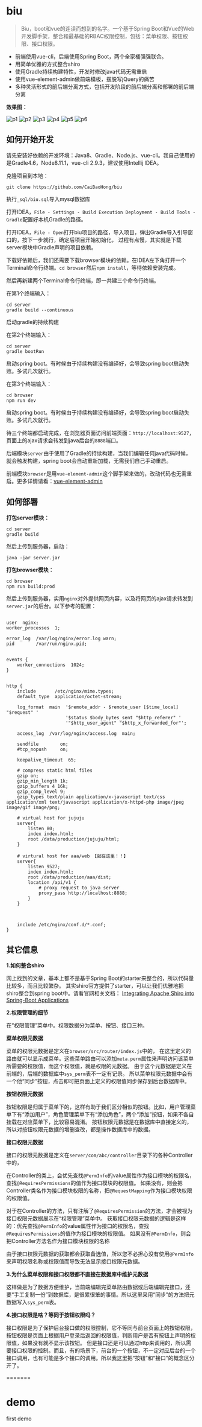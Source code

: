 
# biu

>Biu，boot和vue的连读而想到的名字。一个基于Spring Boot和Vue的Web开发脚手架，整合和最基础的RBAC权限控制，包括：菜单权限、按钮权限、接口权限。

- 前端使用vue-cli，后端使用Spring Boot，两个全家桶强强联合。
- 用简单优雅的方式整合shiro
- 使用Gradle持续构建特性，开发时修改java代码无需重启
- 使用vue-element-admin做前端模板，摆脱写jQuery的痛苦
- 多种灵活形式的前后端分离方式，包括开发阶段的前后端分离和部署的前后端分离

**效果图：**

![p1](_doc/image/preview_1.png)
![p2](_doc/image/preview_2.png)
![p3](_doc/image/preview_3.png)
![p4](_doc/image/preview_4.png)
![p5](_doc/image/preview_5.png)
![p6](_doc/image/preview_6.png)

## 如何开始开发

请先安装好依赖的开发环境：Java8、Gradle、Node.js、vue-cli。我自己使用的是Gradle4.6，Node8.11.1，vue-cli 2.9.3，建议使用Intellij IDEA。

克隆项目到本地：

~~~
git clone https://github.com/CaiBaoHong/biu
~~~

执行`_sql/biu.sql`导入mysql数据库

打开IDEA，`File - Settings - Build Execution Deployment - Build Tools - Gradle`配置好本机Gradle的路径。

打开IDEA，`File - Open`打开biu项目的路径，导入项目，弹出Gradle导入引导窗口的，按下一步就行，确定后项目开始初始化，
过程有点慢，其实就是下载server模块中Gradle声明的项目依赖。

下载好依赖后，我们还需要下载browser模块的依赖。在IDEA左下角打开一个Terminal命令行终端。`cd browser`然后`npm install`，等待依赖安装完成。

然后再新建两个Terminal命令行终端，即一共建三个命令行终端。

在第1个终端输入：
~~~
cd server
gradle build --continuous
~~~
启动gradle的持续构建


在第2个终端输入：
~~~
cd server
gradle bootRun
~~~
启动spring boot。有时候由于持续构建没有编译好，会导致spring boot启动失败。多试几次就行。


在第3个终端输入：
~~~
cd browser
npm run dev
~~~
启动spring boot。有时候由于持续构建没有编译好，会导致spring boot启动失败。多试几次就行。

待三个终端都启动完成，在浏览器页面访问前端页面：`http://localhost:9527`，页面上的ajax请求会转发到java后台的`8888`端口。

后端模块`server`由于使用了Gradle的持续构建，当我们编辑任何java代码时候，就会触发构建，spring boot会自动重新加载，无需我们自己手动重启。

前端模块`browser`是用`vue-element-admin`这个脚手架来做的，改动代码也无需重启。更多详情请看：[vue-element-admin](https://github.com/PanJiaChen/vue-element-admin)

## 如何部署

**打包server模块：**
~~~
cd server
gradle build
~~~
然后上传到服务器，启动：
~~~
java -jar server.jar
~~~

**打包browser模块：**
~~~
cd browser
npm run build:prod
~~~
然后上传到服务器，实用`nginx`对外提供网页内容，以及将网页的ajax请求转发到`server.jar`的后台。以下参考的配置：

~~~
 
user  nginx;
worker_processes  1;
 
error_log  /var/log/nginx/error.log warn;
pid        /var/run/nginx.pid;
 
 
events {
    worker_connections  1024;
}
 
 
http {
    include       /etc/nginx/mime.types;
    default_type  application/octet-stream;
 
    log_format  main  '$remote_addr - $remote_user [$time_local] "$request" '
                      '$status $body_bytes_sent "$http_referer" '
                      '"$http_user_agent" "$http_x_forwarded_for"';
 
    access_log  /var/log/nginx/access.log  main;
 
    sendfile        on;
    #tcp_nopush     on;
 
    keepalive_timeout  65;
 
    # compress static html files
    gzip on;
    gzip_min_length 1k;
    gzip_buffers 4 16k;
    gzip_comp_level 9;
    gzip_types text/plain application/x-javascript text/css application/xml text/javascript application/x-httpd-php image/jpeg image/gif image/png;    
    
    # virtual host for jujuju
    server{
        listen 80;
        index index.html;
        root /data/production/jujuju/html;
    }
 
    # virtural host for aaa/web 【就在这里！！】
    server{
        listen 9527;       
        index index.html;
        root /data/production/aaa/dist;                
        location /api/v1 {
            # proxy request to java server
            proxy_pass http://localhost:8888;
        }
    }
 
 
 
    include /etc/nginx/conf.d/*.conf;
}
~~~

## 其它信息

**1.如何整合shiro**

网上找到的文章，基本上都不是基于Spring Boot的starter来整合的，所以代码量比较多，而且比较繁杂。
其实shiro官方提供了starter，可以让我们优雅地把shiro整合到spring boot中。请看官网相关文档：
[Integrating Apache Shiro into Spring-Boot Applications](https://shiro.apache.org/spring-boot.html)

**2.权限管理的细节**

在“权限管理”菜单中。权限数据分为菜单、按钮、接口三种。

**菜单权限元数据**

菜单的权限元数据是定义在`browser/src/router/index.js`中的，
在这里定义的路由就可以显示成菜单。这些菜单路由可以添加`meta.perm`属性来声明访问该菜单所需要的权限值，而这个权限值，就是权限的元数据。
由于这个元数据是定义在前端的，后端的数据库中`sys_perm`表不一定有记录。
所以菜单权限元数据中会有一个他“同步”按钮，点击即可把页面上定义的权限值同步保存到后台数据库中。


**按钮权限元数据**

按钮权限是归属于菜单下的，这样有助于我们区分相似的按钮。比如，用户管理菜单下有“添加用户”，角色管理菜单下有“添加角色”，两个“添加”按钮，如果不各自挂载在对应菜单下，比较容易混淆。
按钮权限元数据是在数据库中直接定义的，所以对按钮权限元数据的增删查改，都是操作数据库中的数据。


**接口权限元数据**

接口的权限元数据是定义在`server/com/abc/controller`目录下的各种Controller中的，

在Controller的类上，会优先查找`@PermInfo`的value属性作为接口模块的权限名，查找`@RequiresPermissions`的值作为接口模块的权限值。
如果没有，则会把Controller类名作为接口模块权限的名称，把`@RequestMapping`作为接口模块权限的权限值。

对于在Controller的方法，只有注解了`@RequiresPermission`的方法，才会被视为接口权限元数据展示在“权限管理”菜单中。
获取接口权限元数据的逻辑是这样的：优先查找`@PermInfo`的value属性作为接口的权限名，查找`@RequiresPermissions`的值作为接口模块的权限值。
如果没有`@PermInfo`，则会把Controller方法名作为接口模块权限的名称

由于接口权限元数据的获取都会获取备选值，所以您不必担心没有使用`@PermInfo`来声明权限名称或权限值而导致无法显示接口权限元数据。

**3.为什么菜单权限和接口权限都不直接在数据库中维护元数据**

这样做是为了数据方便维护，当前端编辑完菜单路由数据或后端编辑完接口，还要“手工复制一份”到数据库，是很累很笨的事情。所以这里采用“同步”的方法把元数据写入`sys_perm`表。

**4.接口权限是啥？等同于按钮权限吗？**

接口权限是为了保护后台接口做的权限控制，它不等同与前台页面上的按钮权限，按钮权限是页面上根据用户登录后返回的权限值，判断用户是否有按钮上声明的权限值，如果没有就不显示该按钮。
但是接口还是可以通过http来调用的，所以需要接口权限的控制。而且，有的场景下，前台的一个按钮，不一定对应后台的一个接口调用，也有可能是多个接口的调用。所以我这里把“按钮”和“接口”的概念区分开了。




=======
# demo
first demo

